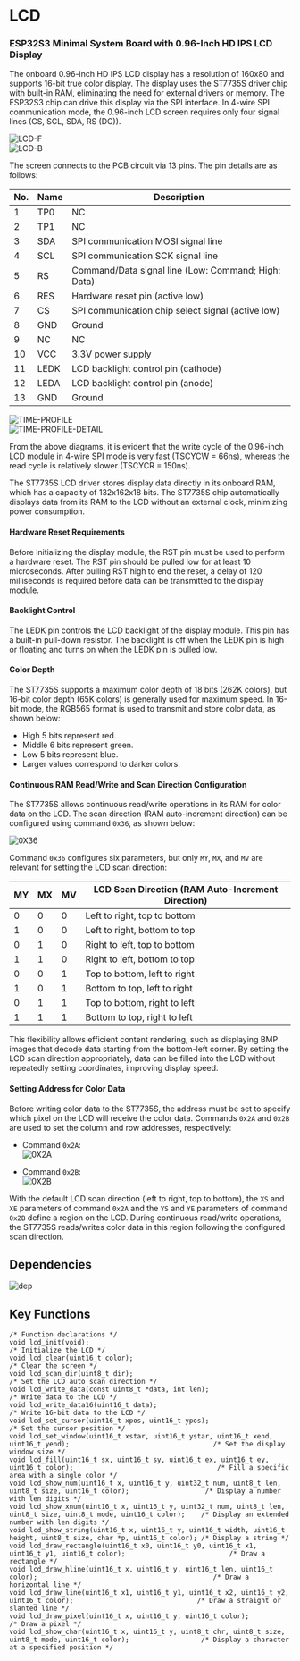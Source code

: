 # LCD

### ESP32S3 Minimal System Board with 0.96-Inch HD IPS LCD Display

The onboard 0.96-inch HD IPS LCD display has a resolution of 160x80 and supports 16-bit true color display. The display uses the ST7735S driver chip with built-in RAM, eliminating the need for external drivers or memory. The ESP32S3 chip can drive this display via the SPI interface. In 4-wire SPI communication mode, the 0.96-inch LCD screen requires only four signal lines (CS, SCL, SDA, RS (DC)).

![LCD-F](LCD-F.png)  
![LCD-B](LCD-B.png)

The screen connects to the PCB circuit via 13 pins. The pin details are as follows:

| No. | Name  | Description                                                                 |
|-----|-------|-----------------------------------------------------------------------------|
| 1   | TP0   | NC                                                                          |
| 2   | TP1   | NC                                                                          |
| 3   | SDA   | SPI communication MOSI signal line                                          |
| 4   | SCL   | SPI communication SCK signal line                                           |
| 5   | RS    | Command/Data signal line (Low: Command; High: Data)                         |
| 6   | RES   | Hardware reset pin (active low)                                             |
| 7   | CS    | SPI communication chip select signal (active low)                           |
| 8   | GND   | Ground                                                                      |
| 9   | NC    | NC                                                                          |
| 10  | VCC   | 3.3V power supply                                                           |
| 11  | LEDK  | LCD backlight control pin (cathode)                                         |
| 12  | LEDA  | LCD backlight control pin (anode)                                           |
| 13  | GND   | Ground                                                                      |

![TIME-PROFILE](TIME-PROFILE.png)  
![TIME-PROFILE-DETAIL](TIME-PROFILE-DETAIL.png)

From the above diagrams, it is evident that the write cycle of the 0.96-inch LCD module in 4-wire SPI mode is very fast (TSCYCW = 66ns), whereas the read cycle is relatively slower (TSCYCR = 150ns).

The ST7735S LCD driver stores display data directly in its onboard RAM, which has a capacity of 132x162x18 bits. The ST7735S chip automatically displays data from its RAM to the LCD without an external clock, minimizing power consumption.

#### Hardware Reset Requirements

Before initializing the display module, the RST pin must be used to perform a hardware reset. The RST pin should be pulled low for at least 10 microseconds. After pulling RST high to end the reset, a delay of 120 milliseconds is required before data can be transmitted to the display module.

#### Backlight Control

The LEDK pin controls the LCD backlight of the display module. This pin has a built-in pull-down resistor. The backlight is off when the LEDK pin is high or floating and turns on when the LEDK pin is pulled low.

#### Color Depth

The ST7735S supports a maximum color depth of 18 bits (262K colors), but 16-bit color depth (65K colors) is generally used for maximum speed. In 16-bit mode, the RGB565 format is used to transmit and store color data, as shown below:

- High 5 bits represent red.
- Middle 6 bits represent green.
- Low 5 bits represent blue.
- Larger values correspond to darker colors.

#### Continuous RAM Read/Write and Scan Direction Configuration

The ST7735S allows continuous read/write operations in its RAM for color data on the LCD. The scan direction (RAM auto-increment direction) can be configured using command `0x36`, as shown below:

![0X36](0X36.png)

Command `0x36` configures six parameters, but only `MY`, `MX`, and `MV` are relevant for setting the LCD scan direction:

| MY | MX | MV | LCD Scan Direction (RAM Auto-Increment Direction)      |
|----|----|----|--------------------------------------------------------|
| 0  | 0  | 0  | Left to right, top to bottom                           |
| 1  | 0  | 0  | Left to right, bottom to top                           |
| 0  | 1  | 0  | Right to left, top to bottom                           |
| 1  | 1  | 0  | Right to left, bottom to top                           |
| 0  | 0  | 1  | Top to bottom, left to right                           |
| 1  | 0  | 1  | Bottom to top, left to right                           |
| 0  | 1  | 1  | Top to bottom, right to left                           |
| 1  | 1  | 1  | Bottom to top, right to left                           |

This flexibility allows efficient content rendering, such as displaying BMP images that decode data starting from the bottom-left corner. By setting the LCD scan direction appropriately, data can be filled into the LCD without repeatedly setting coordinates, improving display speed.

#### Setting Address for Color Data

Before writing color data to the ST7735S, the address must be set to specify which pixel on the LCD will receive the color data. Commands `0x2A` and `0x2B` are used to set the column and row addresses, respectively:

- Command `0x2A`:  
  ![0X2A](0X2A.png)

- Command `0x2B`:  
  ![0X2B](0X2B.png)

With the default LCD scan direction (left to right, top to bottom), the `XS` and `XE` parameters of command `0x2A` and the `YS` and `YE` parameters of command `0x2B` define a region on the LCD. During continuous read/write operations, the ST7735S reads/writes color data in this region following the configured scan direction.

## Dependencies

![dep](dep-06-spi-lcd.png)

## Key Functions

```plaintext
/* Function declarations */
void lcd_init(void);                                                                                                  /* Initialize the LCD */
void lcd_clear(uint16_t color);                                                                                       /* Clear the screen */
void lcd_scan_dir(uint8_t dir);                                                                                       /* Set the LCD auto scan direction */
void lcd_write_data(const uint8_t *data, int len);                                                                    /* Write data to the LCD */
void lcd_write_data16(uint16_t data);                                                                                 /* Write 16-bit data to the LCD */
void lcd_set_cursor(uint16_t xpos, uint16_t ypos);                                                                    /* Set the cursor position */
void lcd_set_window(uint16_t xstar, uint16_t ystar, uint16_t xend, uint16_t yend);                                    /* Set the display window size */
void lcd_fill(uint16_t sx, uint16_t sy, uint16_t ex, uint16_t ey, uint16_t color);                                    /* Fill a specific area with a single color */
void lcd_show_num(uint16_t x, uint16_t y, uint32_t num, uint8_t len, uint8_t size, uint16_t color);                   /* Display a number with len digits */
void lcd_show_xnum(uint16_t x, uint16_t y, uint32_t num, uint8_t len, uint8_t size, uint8_t mode, uint16_t color);    /* Display an extended number with len digits */
void lcd_show_string(uint16_t x, uint16_t y, uint16_t width, uint16_t height, uint8_t size, char *p, uint16_t color); /* Display a string */
void lcd_draw_rectangle(uint16_t x0, uint16_t y0, uint16_t x1, uint16_t y1, uint16_t color);                          /* Draw a rectangle */
void lcd_draw_hline(uint16_t x, uint16_t y, uint16_t len, uint16_t color);                                            /* Draw a horizontal line */
void lcd_draw_line(uint16_t x1, uint16_t y1, uint16_t x2, uint16_t y2, uint16_t color);                               /* Draw a straight or slanted line */
void lcd_draw_pixel(uint16_t x, uint16_t y, uint16_t color);                                                          /* Draw a pixel */
void lcd_show_char(uint16_t x, uint16_t y, uint8_t chr, uint8_t size, uint8_t mode, uint16_t color);                  /* Display a character at a specified position */
```
